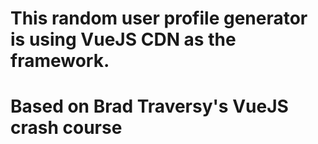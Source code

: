 # This random user profile generator is using VueJS CDN as the framework.

# Based on Brad Traversy's VueJS crash course
